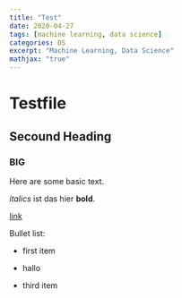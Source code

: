 ```yaml
---
title: "Test"
date: 2020-04-27
tags: [machine learning, data science]
categories: DS
excerpt: "Machine Learning, Data Science"
mathjax: "true"
---
```


# Testfile

## Secound Heading

### BIG

Here are some basic text. 

*italics* ist das hier **bold**.

[link](https://www.google.com/)

Bullet list: 
* first item 
+ hallo
- third item 


